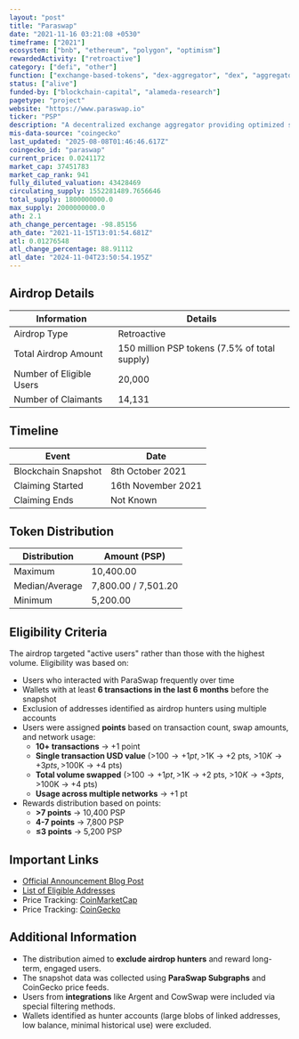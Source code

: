```yaml
---
layout: "post"
title: "Paraswap"
date: "2021-11-16 03:21:08 +0530"
timeframe: ["2021"]
ecosystem: ["bnb", "ethereum", "polygon", "optimism"]
rewardedActivity: ["retroactive"]
category: ["defi", "other"]
function: ["exchange-based-tokens", "dex-aggregator", "dex", "aggregator", "decentralized-finance", "intent"]
status: ["alive"]
funded-by: ["blockchain-capital", "alameda-research"]
pagetype: "project"
website: "https://www.paraswap.io"
ticker: "PSP"
description: "A decentralized exchange aggregator providing optimized swap rates across multiple liquidity sources."
mis-data-source: "coingecko"
last_updated: "2025-08-08T01:46:46.617Z"
coingecko_id: "paraswap"
current_price: 0.0241172
market_cap: 37451783
market_cap_rank: 941
fully_diluted_valuation: 43428469
circulating_supply: 1552281489.7656646
total_supply: 1800000000.0
max_supply: 2000000000.0
ath: 2.1
ath_change_percentage: -98.85156
ath_date: "2021-11-15T13:01:54.681Z"
atl: 0.01276548
atl_change_percentage: 88.91112
atl_date: "2024-11-04T23:50:54.195Z"
---
```


## Airdrop Details

| Information              | Details                                       |
| ------------------------ | --------------------------------------------- |
| Airdrop Type             | Retroactive                                   |
| Total Airdrop Amount     | 150 million PSP tokens (7.5% of total supply) |
| Number of Eligible Users | 20,000                                        |
| Number of Claimants      | 14,131                                        |

## Timeline

| Event               | Date               |
| ------------------- | ------------------ |
| Blockchain Snapshot | 8th October 2021   |
| Claiming Started    | 16th November 2021 |
| Claiming Ends       | Not Known          |

## Token Distribution

| Distribution   | Amount (PSP)        |
| -------------- | ------------------- |
| Maximum        | 10,400.00           |
| Median/Average | 7,800.00 / 7,501.20 |
| Minimum        | 5,200.00            |

## Eligibility Criteria

The airdrop targeted "active users" rather than those with the highest volume. Eligibility was based on:

- Users who interacted with ParaSwap frequently over time
- Wallets with at least **6 transactions in the last 6 months** before the snapshot
- Exclusion of addresses identified as airdrop hunters using multiple accounts
- Users were assigned **points** based on transaction count, swap amounts, and network usage:
  - **10+ transactions** → +1 point
  - **Single transaction USD value** (>$100 → +1 pt, >$1K → +2 pts, >$10K → +3 pts, >$100K → +4 pts)
  - **Total volume swapped** (>$100 → +1 pt, >$1K → +2 pts, >$10K → +3 pts, >$100K → +4 pts)
  - **Usage across multiple networks** → +1 pt
- Rewards distribution based on points:
  - **>7 points** → 10,400 PSP
  - **4-7 points** → 7,800 PSP
  - **≤3 points** → 5,200 PSP

## Important Links

- [Official Announcement Blog Post](https://medium.com/paraswap/whats-an-active-user-clarifying-psp-token-distribution-filtering-logic-81df6096d410)
- [List of Eligible Addresses](https://medium.com/paraswap/whats-an-active-user-clarifying-psp-token-distribution-filtering-logic-81df6096d410)
- Price Tracking: [CoinMarketCap](https://coinmarketcap.com/currencies/paraswap/)
- Price Tracking: [CoinGecko](https://www.coingecko.com/en/coins/paraswap)

## Additional Information

- The distribution aimed to **exclude airdrop hunters** and reward long-term, engaged users.
- The snapshot data was collected using **ParaSwap Subgraphs** and CoinGecko price feeds.
- Users from **integrations** like Argent and CowSwap were included via special filtering methods.
- Wallets identified as hunter accounts (large blobs of linked addresses, low balance, minimal historical use) were excluded.
